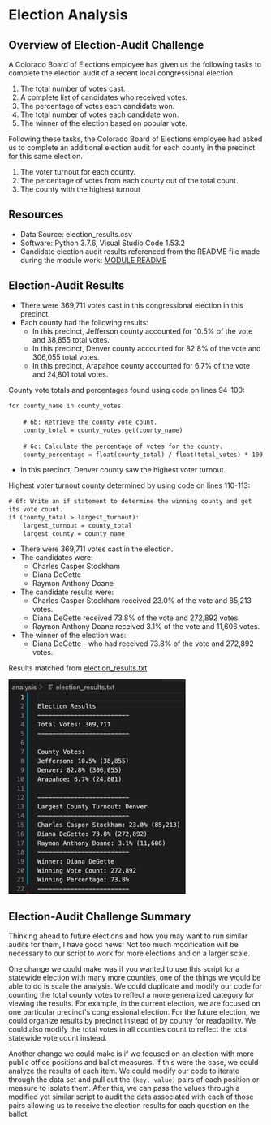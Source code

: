 # Election Analysis

## Overview of Election-Audit Challenge
A Colorado Board of Elections employee has given us the following tasks to complete the election audit of a recent local congressional election.

1. The total number of votes cast.
2. A complete list of candidates who received votes.
3. The percentage of votes each candidate won.
4. The total number of votes each candidate won.
5. The winner of the election based on popular vote.

Following these tasks, the Colorado Board of Elections employee had asked us to complete an additional election audit for each county in the precinct for this same election.

1. The voter turnout for each county.
2. The percentage of votes from each county out of the total count.
3. The county with the highest turnout

## Resources
- Data Source: election_results.csv
- Software: Python 3.7.6, Visual Studio Code 1.53.2
- Candidate election audit results referenced from the README file made during the module work: [MODULE README](https://github.com/amirshirazi1/Election_Analysis/blob/main/Module%20Work/README.md)

## Election-Audit Results
- There were 369,711 votes cast in this congressional election in this precinct.
- Each county had the following results:
  - In this precinct, Jefferson county accounted for 10.5% of the vote and 38,855 total votes.
  - In this precinct, Denver county accounted for 82.8% of the vote and 306,055 total votes.
  - In this precinct, Arapahoe county accounted for 6.7% of the vote and 24,801 total votes.
  
County vote totals and percentages found using code on lines 94-100:
```
for county_name in county_votes:

    # 6b: Retrieve the county vote count.
    county_total = county_votes.get(county_name)

    # 6c: Calculate the percentage of votes for the county.
    county_percentage = float(county_total) / float(total_votes) * 100
```

- In this precinct, Denver county saw the highest voter turnout.

Highest voter turnout county determined by using code on lines 110-113:
```
# 6f: Write an if statement to determine the winning county and get its vote count.
if (county_total > largest_turnout):
    largest_turnout = county_total
    largest_county = county_name
```

- There were 369,711 votes cast in the election.
- The candidates were:
  - Charles Casper Stockham
  - Diana DeGette
  - Raymon Anthony Doane
- The candidate results were:
  - Charles Casper Stockham received 23.0% of the vote and 85,213 votes.
  - Diana DeGette received 73.8% of the vote and 272,892 votes.
  - Raymon Anthony Doane received 3.1% of the vote and 11,606 votes.
- The winner of the election was:
  - Diana DeGette - who had received 73.8% of the vote and 272,892 votes.

Results matched from [election_results.txt](analysis/election_results.txt)

![Election Results](analysis/Images/election_results_screenshot.png)

## Election-Audit Challenge Summary
Thinking ahead to future elections and how you may want to run similar audits for them, I have good news! Not too much modification will be necessary to our script to work for more elections and on a larger scale.

One change we could make was if you wanted to use this script for a statewide election with many more counties, one of the things we would be able to do is scale the analysis. We could duplicate and modify our code for counting the total county votes to reflect a more generalized category for viewing the results. For example, in the current election, we are focused on one particular precinct's congressional election. For the future election, we could organize results by precinct instead of by county for readability. We could also modify the total votes in all counties count to reflect the total statewide vote count instead.

Another change we could make is if we focused on an election with more public office positions and ballot measures. If this were the case, we could analyze the results of each item. We could modify our code to iterate through the data set and pull out the `(key, value)` pairs of each position or measure to isolate them. After this, we can pass the values through a modified yet similar script to audit the data associated with each of those pairs allowing us to receive the election results for each question on the ballot.
